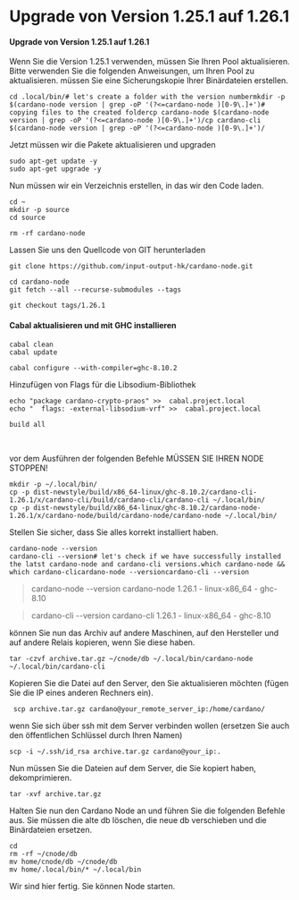 # Upgrade von Version 1.25.1 auf 1.26.1

#### Upgrade von Version 1.25.1 auf 1.26.1

Wenn Sie die Version 1.25.1 verwenden, müssen Sie Ihren Pool aktualisieren. Bitte verwenden Sie die folgenden Anweisungen, um Ihren Pool zu aktualisieren. müssen Sie eine Sicherungskopie Ihrer Binärdateien erstellen.

```text
cd .local/bin/​# let's create a folder with the version numbermkdir -p $(cardano-node version | grep -oP '(?<=cardano-node )[0-9\.]+')​# copying files to the created foldercp cardano-node $(cardano-node version | grep -oP '(?<=cardano-node )[0-9\.]+')/cp cardano-cli $(cardano-node version | grep -oP '(?<=cardano-node )[0-9\.]+')/
```

Jetzt müssen wir die Pakete aktualisieren und upgraden

```text
sudo apt-get update -y
sudo apt-get upgrade -y​
```

Nun müssen wir ein Verzeichnis erstellen, in das wir den Code laden.

```text
cd ~
mkdir -p source
cd source
```

```text
rm -rf cardano-node
```

Lassen Sie uns den Quellcode von GIT herunterladen

```text
git clone https://github.com/input-output-hk/cardano-node.git

cd cardano-node
git fetch --all --recurse-submodules --tags

git checkout tags/1.26.1
```

####  Cabal aktualisieren und mit GHC installieren

```text
cabal clean
cabal update

cabal configure --with-compiler=ghc-8.10.2
```

Hinzufügen von Flags für die Libsodium-Bibliothek

```text
echo "package cardano-crypto-praos" >>  cabal.project.local
echo "  flags: -external-libsodium-vrf" >>  cabal.project.local
```

```text
build all
```

​

  vor dem Ausführen der folgenden Befehle MÜSSEN SIE IHREN NODE STOPPEN!

```text
mkdir -p ~/.local/bin/
cp -p dist-newstyle/build/x86_64-linux/ghc-8.10.2/cardano-cli-1.26.1/x/cardano-cli/build/cardano-cli/cardano-cli ~/.local/bin/
cp -p dist-newstyle/build/x86_64-linux/ghc-8.10.2/cardano-node-1.26.1/x/cardano-node/build/cardano-node/cardano-node ~/.local/bin/
```

Stellen Sie sicher, dass Sie alles korrekt installiert haben.

```text
cardano-node --version
cardano-cli --version# let's check if we have successfully installed the latst cardano-node and cardano-cli versions.which cardano-node && which cardano-clicardano-node --versioncardano-cli --version
```

> cardano-node --version cardano-node 1.26.1 - linux-x86\_64 - ghc-8.10

> cardano-cli --version cardano-cli 1.26.1 - linux-x86\_64 - ghc-8.10

können Sie nun das Archiv auf andere Maschinen, auf den Hersteller und auf andere Relais kopieren, wenn Sie diese haben.

```text
tar -czvf archive.tar.gz ~/cnode/db ~/.local/bin/cardano-node ~/.local/bin/cardano-cli
```

Kopieren Sie die Datei auf den Server, den Sie aktualisieren möchten \(fügen Sie die IP eines anderen Rechners ein\).

```text
 scp archive.tar.gz cardano@your_remote_server_ip:/home/cardano/
```

wenn Sie sich über ssh mit dem Server verbinden wollen \(ersetzen Sie auch den öffentlichen Schlüssel durch Ihren Namen\)

```text
scp -i ~/.ssh/id_rsa archive.tar.gz cardano@your_ip:.
```

Nun müssen Sie die Dateien auf dem Server, die Sie kopiert haben, dekomprimieren.

```text
tar -xvf archive.tar.gz 
```

Halten Sie nun den Cardano Node an und führen Sie die folgenden Befehle aus. Sie müssen die alte db löschen, die neue db verschieben und die Binärdateien ersetzen.

```text
cd
rm -rf ~/cnode/db 
mv home/cnode/db ~/cnode/db
mv home/.local/bin/* ~/.local/bin 
```

Wir sind hier fertig. Sie können Node starten.

​

